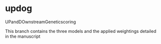 # updog
UPandDOwnstreamGeneticscoring

This branch contains the three models and the applied weightings detailed in the manuscript
